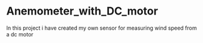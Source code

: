# Anemometer_with_DC_motor
In this project i have created my own sensor for measuring wind speed from a dc motor
